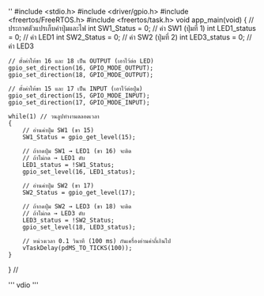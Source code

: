 ''
#include <stdio.h>
#include <driver/gpio.h>
#include <freertos/FreeRTOS.h>
#include <freertos/task.h>
void app_main(void)
{
    // ประกาศตัวแปรเก็บค่าปุ่มและไฟ
    int SW1_Status = 0;   // ค่า SW1 (ปุ่มที่ 1)
    int LED1_status = 0;  // ค่า LED1
    int SW2_Status = 0;   // ค่า SW2 (ปุ่มที่ 2)
    int LED3_status = 0;  // ค่า LED3

    // ตั้งค่าให้ขา 16 และ 18 เป็น OUTPUT (เอาไว้ต่อ LED)
    gpio_set_direction(16, GPIO_MODE_OUTPUT);  
    gpio_set_direction(18, GPIO_MODE_OUTPUT);  

    // ตั้งค่าให้ขา 15 และ 17 เป็น INPUT (เอาไว้ต่อปุ่ม)
    gpio_set_direction(15, GPIO_MODE_INPUT);   
    gpio_set_direction(17, GPIO_MODE_INPUT);   

    while(1) // วนลูปทำงานตลอดเวลา
    {
        // อ่านค่าปุ่ม SW1 (ขา 15)
        SW1_Status = gpio_get_level(15);

        // ถ้ากดปุ่ม SW1 → LED1 (ขา 16) จะติด
        // ถ้าไม่กด → LED1 ดับ
        LED1_status = !SW1_Status;     
        gpio_set_level(16, LED1_status);

        // อ่านค่าปุ่ม SW2 (ขา 17)
        SW2_Status = gpio_get_level(17);

        // ถ้ากดปุ่ม SW2 → LED3 (ขา 18) จะติด
        // ถ้าไม่กด → LED3 ดับ
        LED3_status = !SW2_Status;
        gpio_set_level(18, LED3_status);

        // หน่วงเวลา 0.1 วินาที (100 ms) กันเครื่องอ่านค่าถี่เกินไป
        vTaskDelay(pdMS_TO_TICKS(100));
    }
}
//

'''
vdio
'''
